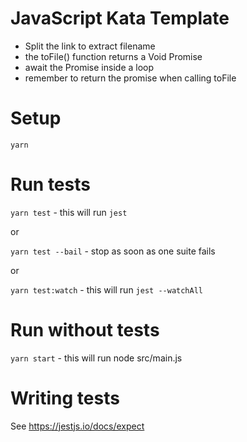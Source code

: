 # JavaScript Kata Template

- Split the link to extract filename
- the toFile() function returns a Void Promise
- await the Promise inside a loop
- remember to return the promise when calling toFile

# Setup

`yarn`

# Run tests

`yarn test` - this will run `jest`
 
or

`yarn test --bail` - stop as soon as one suite fails

or

`yarn test:watch` - this will run `jest --watchAll`

# Run without tests

`yarn start` - this will run node src/main.js

# Writing tests

See https://jestjs.io/docs/expect
